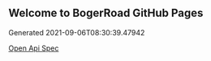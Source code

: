 ## Welcome to BogerRoad GitHub Pages

Generated 2021-09-06T08:30:39.47942

[Open Api Spec](./openapi.yaml)

